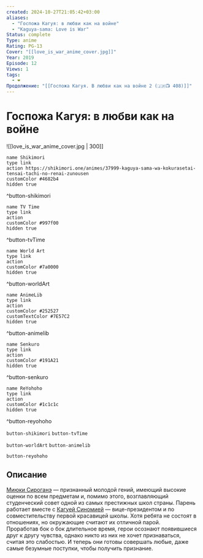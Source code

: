 ```yaml
---
created: 2024-10-27T21:05:42+03:00
aliases:
  - "Госпожа Кагуя: в любви как на войне"
  - "Kaguya-sama: Love is War"
Status: complete
Type: anime
Rating: PG-13
Cover: "[[love_is_war_anime_cover.jpg]]"
Year: 2019
Episode: 12
Views: 1
tags:
  - ❤
Продолжение: "[[Госпожа Кагуя. В любви как на войне 2 (🇯🇵📺 408)]]"
---
```


# Госпожа Кагуя: в любви как на войне

![[love_is_war_anime_cover.jpg | 300]]

```button
name Shikimori
type link
action https://shikimori.one/animes/37999-kaguya-sama-wa-kokurasetai-tensai-tachi-no-renai-zunousen
customColor #4682b4
hidden true
```
^button-shikimori

```button
name TV Time
type link
action 
customColor #997f00
hidden true
```
^button-tvTime

```button
name World Art
type link
action 
customColor #7a0000
hidden true
```
^button-worldArt

```button
name AnimeLib
type link
action 
customColor #252527
customTextColor #7E57C2
hidden true
```
^button-animelib

```button
name Senkuro
type link
action 
customColor #191A21
hidden true
```
^button-senkuro

```button
name ReYohoho
type link
action 
customColor #1c1c1c
hidden true
```
^button-reyohoho



`button-shikimori` `button-tvTime`

`button-worldArt` `button-animelib`

`button-reyohoho`

## Описание

[Миюки Сироганэ](https://shikimori.one/characters/136685-miyuki-shirogane) — признанный молодой гений, имеющий высокие оценки по всем предметам и, помимо этого, возглавляющий студенческий совет одной из самых престижных школ страны. Парень работает вместе с [Кагуей Синомией](https://shikimori.one/characters/136359-kaguya-shinomiya) — вице-президентом и по совместительству первой красавицей школы. Хотя ребята не состоят в отношениях, но окружающие считают их отличной парой.  
Проработав бок о бок длительное время, герои осознают появившиеся друг к другу чувства, однако никто из них не хочет признаваться, считая это слабостью. И теперь они готовы совершать любые, даже самые безумные поступки, чтобы получить признание.
